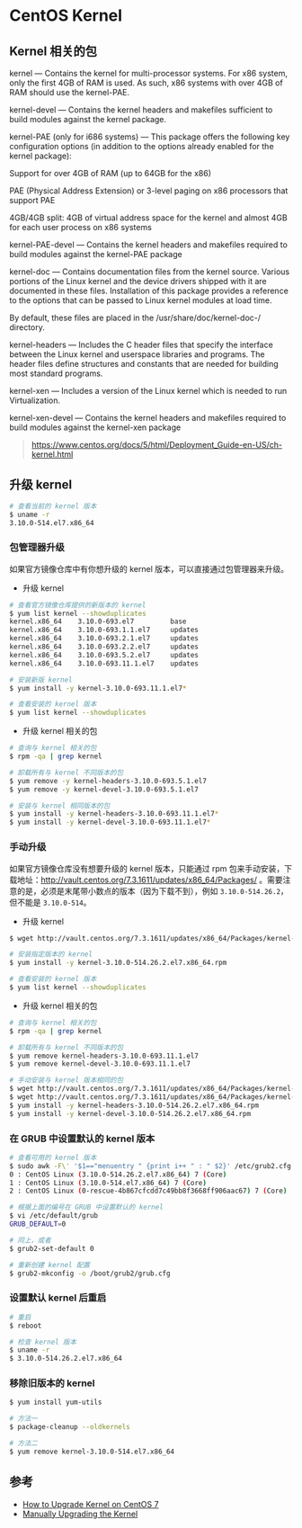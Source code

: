 # CentOS Kernel

## Kernel 相关的包

kernel — Contains the kernel for multi-processor systems. For x86 system, only the first 4GB of RAM is used. As such, x86 systems with over 4GB of RAM should use the kernel-PAE.

kernel-devel — Contains the kernel headers and makefiles sufficient to build modules against the kernel package.

kernel-PAE (only for i686 systems) — This package offers the following key configuration options (in addition to the options already enabled for the kernel package):

Support for over 4GB of RAM (up to 64GB for the x86)

PAE (Physical Address Extension) or 3-level paging on x86 processors that support PAE

4GB/4GB split: 4GB of virtual address space for the kernel and almost 4GB for each user process on x86 systems

kernel-PAE-devel — Contains the kernel headers and makefiles required to build modules against the kernel-PAE package

kernel-doc — Contains documentation files from the kernel source. Various portions of the Linux kernel and the device drivers shipped with it are documented in these files. Installation of this package provides a reference to the options that can be passed to Linux kernel modules at load time.

By default, these files are placed in the /usr/share/doc/kernel-doc-<version>/ directory.

kernel-headers — Includes the C header files that specify the interface between the Linux kernel and userspace libraries and programs. The header files define structures and constants that are needed for building most standard programs.

kernel-xen — Includes a version of the Linux kernel which is needed to run Virtualization.

kernel-xen-devel — Contains the kernel headers and makefiles required to build modules against the kernel-xen package

> https://www.centos.org/docs/5/html/Deployment_Guide-en-US/ch-kernel.html

## 升级 kernel

```bash
# 查看当前的 kernel 版本
$ uname -r
3.10.0-514.el7.x86_64
```

### 包管理器升级

如果官方镜像仓库中有你想升级的 kernel 版本，可以直接通过包管理器来升级。

* 升级 kernel

```bash
# 查看官方镜像仓库提供的新版本的 kernel
$ yum list kernel --showduplicates
kernel.x86_64    3.10.0-693.el7         base
kernel.x86_64    3.10.0-693.1.1.el7     updates
kernel.x86_64    3.10.0-693.2.1.el7     updates
kernel.x86_64    3.10.0-693.2.2.el7     updates
kernel.x86_64    3.10.0-693.5.2.el7     updates
kernel.x86_64    3.10.0-693.11.1.el7    updates

# 安装新版 kernel
$ yum install -y kernel-3.10.0-693.11.1.el7*

# 查看安装的 kernel 版本
$ yum list kernel --showduplicates
```

* 升级 kernel 相关的包

```bash
# 查询与 kernel 相关的包
$ rpm -qa | grep kernel

# 卸载所有与 kernel 不同版本的包
$ yum remove -y kernel-headers-3.10.0-693.5.1.el7
$ yum remove -y kernel-devel-3.10.0-693.5.1.el7

# 安装与 kernel 相同版本的包
$ yum install -y kernel-headers-3.10.0-693.11.1.el7*
$ yum install -y kernel-devel-3.10.0-693.11.1.el7*
```

### 手动升级

如果官方镜像仓库没有想要升级的 kernel 版本，只能通过 rpm 包来手动安装，下载地址：http://vault.centos.org/7.3.1611/updates/x86_64/Packages/ 。需要注意的是，必须是末尾带小数点的版本（因为下载不到），例如 `3.10.0-514.26.2`，但不能是 `3.10.0-514`。

* 升级 kernel

```bash
$ wget http://vault.centos.org/7.3.1611/updates/x86_64/Packages/kernel-3.10.0-514.26.2.el7.x86_64.rpm

# 安装指定版本的 kernel
$ yum install -y kernel-3.10.0-514.26.2.el7.x86_64.rpm

# 查看安装的 kernel 版本
$ yum list kernel --showduplicates
```

* 升级 kernel 相关的包

```bash
# 查询与 kernel 相关的包
$ rpm -qa | grep kernel

# 卸载所有与 kernel 不同版本的包
$ yum remove kernel-headers-3.10.0-693.11.1.el7
$ yum remove kernel-devel-3.10.0-693.11.1.el7

# 手动安装与 kernel 版本相同的包
$ wget http://vault.centos.org/7.3.1611/updates/x86_64/Packages/kernel-headers-3.10.0-514.26.2.el7.x86_64.rpm
$ wget http://vault.centos.org/7.3.1611/updates/x86_64/Packages/kernel-devel-3.10.0-514.26.2.el7.x86_64.rpm
$ yum install -y kernel-headers-3.10.0-514.26.2.el7.x86_64.rpm
$ yum install -y kernel-devel-3.10.0-514.26.2.el7.x86_64.rpm
```

### 在 GRUB 中设置默认的 kernel 版本

```bash
# 查看可用的 kernel 版本
$ sudo awk -F\' '$1=="menuentry " {print i++ " : " $2}' /etc/grub2.cfg
0 : CentOS Linux (3.10.0-514.26.2.el7.x86_64) 7 (Core)
1 : CentOS Linux (3.10.0-514.el7.x86_64) 7 (Core)
2 : CentOS Linux (0-rescue-4b867cfcdd7c49bb8f3668ff906aac67) 7 (Core)

# 根据上面的编号在 GRUB 中设置默认的 kernel
$ vi /etc/default/grub
GRUB_DEFAULT=0

# 同上，或者
$ grub2-set-default 0

# 重新创建 kernel 配置
$ grub2-mkconfig -o /boot/grub2/grub.cfg
```

### 设置默认 kernel 后重启

```bash
# 重启
$ reboot

# 检查 kernel 版本
$ uname -r
$ 3.10.0-514.26.2.el7.x86_64
```

### 移除旧版本的 kernel

```bash
$ yum install yum-utils

# 方法一
$ package-cleanup --oldkernels

# 方法二
$ yum remove kernel-3.10.0-514.el7.x86_64
```

## 参考

* [How to Upgrade Kernel on CentOS 7](https://www.howtoforge.com/tutorial/how-to-upgrade-kernel-in-centos-7-server/)
* [Manually Upgrading the Kernel](https://www.centos.org/docs/5/html/Deployment_Guide-en-US/ch-kernel.html)